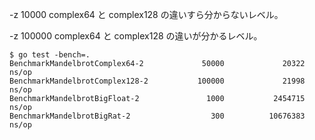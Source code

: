 
-z 10000
complex64 と complex128 の違いすら分からないレベル。

-z 100000
complex64 と complex128 の違いが分かるレベル。

```
$ go test -bench=.
BenchmarkMandelbrotComplex64-2             50000             20322 ns/op
BenchmarkMandelbrotComplex128-2           100000             21998 ns/op
BenchmarkMandelbrotBigFloat-2               1000           2454715 ns/op
BenchmarkMandelbrotBigRat-2                  300          10676383 ns/op
```
